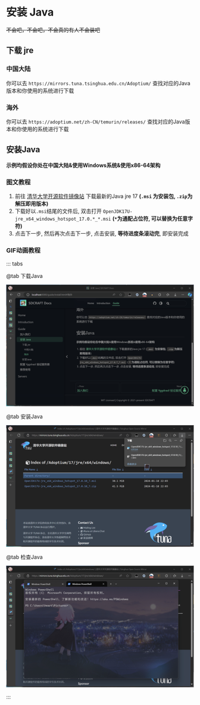 # 安装 Java
~~不会吧，不会吧，不会真的有人不会装吧~~
## 下载 jre
### 中国大陆
你可以去 `https://mirrors.tuna.tsinghua.edu.cn/Adoptium/` 查找对应的Java版本和你使用的系统进行下载
### 海外
你可以去 `https://adoptium.net/zh-CN/temurin/releases/` 查找对应的Java版本和你使用的系统进行下载
## 安装Java
**示例均假设你处在中国大陆&使用Windows系统&使用x86-64架构**
### 图文教程
1. 前往 [清华大学开源软件镜像站](https://mirrors.tuna.tsinghua.edu.cn/Adoptium/17/jre/x64/windows/) 下载最新的Java jre 17 **(`.msi` 为安装包, `.zip`为解压即用版本)**
2. 下载好以`.msi`结尾的文件后, 双击打开 `OpenJDK17U-jre_x64_windows_hotspot_17.0.*_*.msi` **(`*`为通配占位符, 可以替换为任意字符)**
3. 点击下一步, 然后再次点击下一步, 点击安装, **等待进度条滚动完**, 即安装完成

### GIF动画教程
::: tabs

@tab 下载Java

![dj](/assets/img/zh/guide/animation/j/DownloadJava.gif)

@tab 安装Java

![ij](/assets/img/zh/guide/animation/j/InstallJava.gif)

@tab 检查Java

![cj](/assets/img/zh/guide/animation/j/CheckJava.gif)

:::